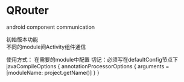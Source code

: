 # QRouter
android component communication

初始版本功能  
不同的module间Activity组件通信  





使用方式：
在需要的module中配置
切记：必须写在defaultConfig节点下
        javaCompileOptions {
            annotationProcessorOptions {
                arguments = [moduleName: project.getName()]
            }
        }

